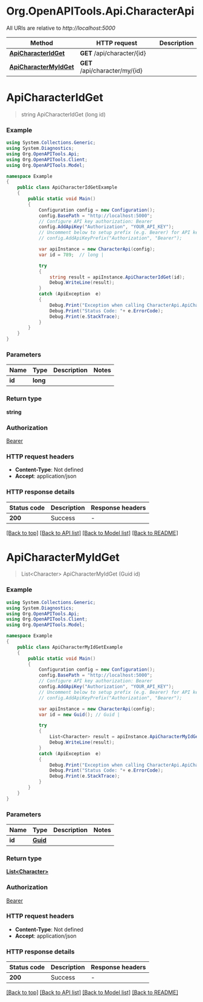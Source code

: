 # Org.OpenAPITools.Api.CharacterApi

All URIs are relative to *http://localhost:5000*

Method | HTTP request | Description
------------- | ------------- | -------------
[**ApiCharacterIdGet**](CharacterApi.md#apicharacteridget) | **GET** /api/character/{id} | 
[**ApiCharacterMyIdGet**](CharacterApi.md#apicharactermyidget) | **GET** /api/character/my/{id} | 


<a name="apicharacteridget"></a>
# **ApiCharacterIdGet**
> string ApiCharacterIdGet (long id)



### Example
```csharp
using System.Collections.Generic;
using System.Diagnostics;
using Org.OpenAPITools.Api;
using Org.OpenAPITools.Client;
using Org.OpenAPITools.Model;

namespace Example
{
    public class ApiCharacterIdGetExample
    {
        public static void Main()
        {
            Configuration config = new Configuration();
            config.BasePath = "http://localhost:5000";
            // Configure API key authorization: Bearer
            config.AddApiKey("Authorization", "YOUR_API_KEY");
            // Uncomment below to setup prefix (e.g. Bearer) for API key, if needed
            // config.AddApiKeyPrefix("Authorization", "Bearer");

            var apiInstance = new CharacterApi(config);
            var id = 789;  // long | 

            try
            {
                string result = apiInstance.ApiCharacterIdGet(id);
                Debug.WriteLine(result);
            }
            catch (ApiException  e)
            {
                Debug.Print("Exception when calling CharacterApi.ApiCharacterIdGet: " + e.Message );
                Debug.Print("Status Code: "+ e.ErrorCode);
                Debug.Print(e.StackTrace);
            }
        }
    }
}
```

### Parameters

Name | Type | Description  | Notes
------------- | ------------- | ------------- | -------------
 **id** | **long**|  | 

### Return type

**string**

### Authorization

[Bearer](../README.md#Bearer)

### HTTP request headers

 - **Content-Type**: Not defined
 - **Accept**: application/json

### HTTP response details
| Status code | Description | Response headers |
|-------------|-------------|------------------|
| **200** | Success |  -  |

[[Back to top]](#) [[Back to API list]](../README.md#documentation-for-api-endpoints) [[Back to Model list]](../README.md#documentation-for-models) [[Back to README]](../README.md)

<a name="apicharactermyidget"></a>
# **ApiCharacterMyIdGet**
> List&lt;Character&gt; ApiCharacterMyIdGet (Guid id)



### Example
```csharp
using System.Collections.Generic;
using System.Diagnostics;
using Org.OpenAPITools.Api;
using Org.OpenAPITools.Client;
using Org.OpenAPITools.Model;

namespace Example
{
    public class ApiCharacterMyIdGetExample
    {
        public static void Main()
        {
            Configuration config = new Configuration();
            config.BasePath = "http://localhost:5000";
            // Configure API key authorization: Bearer
            config.AddApiKey("Authorization", "YOUR_API_KEY");
            // Uncomment below to setup prefix (e.g. Bearer) for API key, if needed
            // config.AddApiKeyPrefix("Authorization", "Bearer");

            var apiInstance = new CharacterApi(config);
            var id = new Guid(); // Guid | 

            try
            {
                List<Character> result = apiInstance.ApiCharacterMyIdGet(id);
                Debug.WriteLine(result);
            }
            catch (ApiException  e)
            {
                Debug.Print("Exception when calling CharacterApi.ApiCharacterMyIdGet: " + e.Message );
                Debug.Print("Status Code: "+ e.ErrorCode);
                Debug.Print(e.StackTrace);
            }
        }
    }
}
```

### Parameters

Name | Type | Description  | Notes
------------- | ------------- | ------------- | -------------
 **id** | [**Guid**](Guid.md)|  | 

### Return type

[**List&lt;Character&gt;**](Character.md)

### Authorization

[Bearer](../README.md#Bearer)

### HTTP request headers

 - **Content-Type**: Not defined
 - **Accept**: application/json

### HTTP response details
| Status code | Description | Response headers |
|-------------|-------------|------------------|
| **200** | Success |  -  |

[[Back to top]](#) [[Back to API list]](../README.md#documentation-for-api-endpoints) [[Back to Model list]](../README.md#documentation-for-models) [[Back to README]](../README.md)

